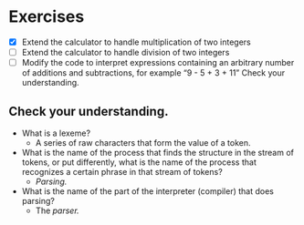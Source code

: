 # Exercises

- [x] Extend the calculator to handle multiplication of two integers
- [ ] Extend the calculator to handle division of two integers
- [ ] Modify the code to interpret expressions containing an arbitrary number of additions and subtractions, for example “9 - 5 + 3 + 11”
Check your understanding.

## Check your understanding.

- What is a lexeme?
  - A series of raw characters that form the value of a token.
- What is the name of the process that finds the structure in the stream of tokens, or put differently, what is the name of the process that recognizes a certain phrase in that stream of tokens?
  - *Parsing.*
- What is the name of the part of the interpreter (compiler) that does parsing?
  - The *parser.*